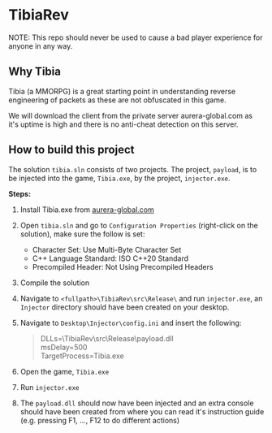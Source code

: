 # TibiaRev

NOTE: This repo should never be used to cause a bad player experience for anyone in any way.

## Why Tibia 

Tibia (a MMORPG) is a great starting point in understanding reverse engineering of packets as these are not obfuscated in this game.  

We will download the client from the private server aurera-global.com as it's uptime is high and there is no anti-cheat detection on this server.

## How to build this project

The solution `tibia.sln` consists of two projects. The project, `payload`, is to be injected into the game, `Tibia.exe`, by the project, `injector.exe`.

**Steps:** 

1) Install Tibia.exe from [aurera-global.com](https://aurera-global.com/)
2) Open `tibia.sln` and go to `Configuration Properties` (right-click on the solution), make sure the follow is set: 
    - Character Set: Use Multi-Byte Character Set
    - C++ Language Standard: ISO C++20 Standard
    - Precompiled Header: Not Using Precompiled Headers
3) Compile the solution
4) Navigate to `<fullpath>\TibiaRev\src\Release\` and run `injector.exe`, an `Injector` directory should have been created on your desktop.
5) Navigate to `Desktop\Injector\config.ini` and insert the following: 
 
    > DLLs=<fullpath>\TibiaRev\src\Release\payload.dll \
     msDelay=500 \
     TargetProcess=Tibia.exe
6) Open the game, `Tibia.exe`
7) Run `injector.exe`
8) The `payload.dll` should now have been injected and an extra console should have been created from where you can read it's instruction guide (e.g. pressing F1, ..., F12 to do different actions)
